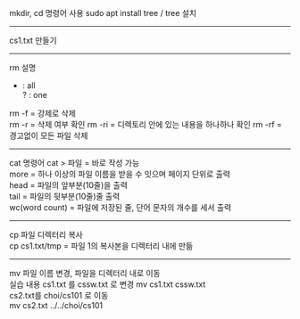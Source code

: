 mkdir, cd 명령어 사용
sudo apt install tree / tree 설치
* * *
cs1.txt 만들기
* * *
rm 설명
* : all  
? : one

rm -f = 강제로 삭제  
rm -r = 삭제 여부 확인
rm -ri = 디렉토리 안에 있는 내용을 하나하나 확인 
rm -rf = 경고없이 모든 파일 삭제  
* * *
cat 명령어 
cat > 파일 = 바로 작성 가능  
more = 하나 이상의 파일 이름을 받을 수 잇으며 페이지 단위로 출력  
head = 파일의 앞부분(10줄)을 출력  
tail = 파일의 뒷부분(10줄)줄 출력  
wc(word count) = 파일에 저장된 줄, 단어 문자의 개수를 세서 출력  
* * *
cp 파일 디렉터리 복사  
cp cs1.txt/tmp = 파일 1의 복사본을 디렉터리 내에 만듦

* * *
mv 
파일 이름 변경, 파일을 디렉터리 내로 이동  
실습 내용
cs1.txt 를 cssw.txt 로 변경
mv cs1.txt cssw.txt  
cs2.txt를 choi/cs101 로 이동  
mv cs2.txt ../../choi/cs101  


